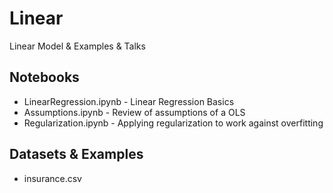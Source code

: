 # Linear
Linear Model &amp; Examples &amp; Talks

## Notebooks
* LinearRegression.ipynb - Linear Regression Basics
* Assumptions.ipynb - Review of assumptions of a OLS
* Regularization.ipynb - Applying regularization to work against overfitting

## Datasets & Examples
* insurance.csv
